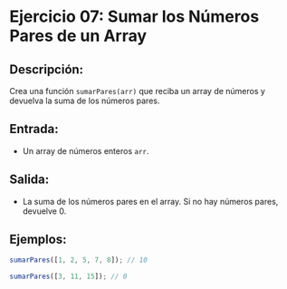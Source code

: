 # Ejercicio 07: Sumar los Números Pares de un Array

## Descripción:
Crea una función `sumarPares(arr)` que reciba un array de números y devuelva la suma de los números pares.

## Entrada:
- Un array de números enteros `arr`.

## Salida:
- La suma de los números pares en el array. Si no hay números pares, devuelve 0.

## Ejemplos:

```javascript
sumarPares([1, 2, 5, 7, 8]); // 10

sumarPares([3, 11, 15]); // 0
```
